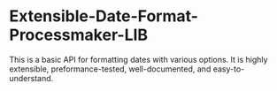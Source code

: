 # Extensible-Date-Format-Processmaker-LIB
This is a basic API for formatting dates with various options. It is highly extensible, preformance-tested, well-documented, and easy-to-understand.
